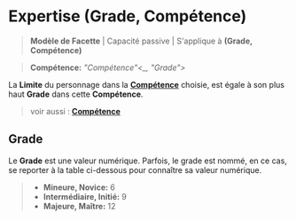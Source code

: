# Expertise (Grade, Compétence)
> **Modèle de Facette** | Capacité passive |
> S'applique à **(Grade, Compétence)**

> **Compétence:** _"Compétence"<\_, "Grade">_

La **Limite** du personnage dans la  **[Compétence](https://trello.com/c/udzuobSo)** choisie, est égale à son plus haut **Grade** dans cette **Compétence**.

> voir aussi : **[Compétence](https://trello.com/c/udzuobSo)**

## Grade

Le **Grade** est une valeur numérique. 
Parfois, le grade est nommé, en ce cas, se reporter à la table ci-dessous pour connaître sa valeur numérique. 

> - **Mineure, Novice:** 6
> - **Intermédiaire, Initié:** 9
> - **Majeure, Maître:** 12
